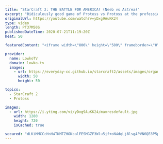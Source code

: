 ```yaml
---
title: "StarCraft 2: THE BATTLE FOR AMERICA! (Neeb vs Astrea)"
excerpt: "Ridiculously good game of Protoss vs Protoss at the professional level of StarCraft 2. Neeb is the reigning rank 1 pro gamer from the United States of America. Astrea is a relative newcomer who's aiming for that title. In this game of Protoss versus Protoss we see Stalker Disruptor wars as they mine"
originalUrl: https://youtube.com/watch?v=yDxg9AuKK24
type: video
length: PT37M50S
publishedDateTime: 2020-07-21T11:19:20Z
heat: 50

featuredContent: "<iframe width=\"800\" height=\"500\" frameborder=\"0\" src=\"https://www.youtube.com/embed/yDxg9AuKK24\" allow=\"accelerometer; autoplay; encrypted-media; gyroscope; picture-in-picture\" allowfullscreen></iframe>"

provider:
  name: LowkoTV
  domain: lowko.tv
  images:
    - url: https://everyday-cc.github.io/starcraft2/assets/images/organizations/lowko.tv-50x50.jpg
      width: 50
      height: 50

topics:
  - StarCraft 2
  - Protoss

images:
  - url: https://i.ytimg.com/vi/yDxg9AuKK24/maxresdefault.jpg
    width: 1280
    height: 720
    isCached: true

secured: "dLKiMMCCcHnH4TKMTZHGKcalFESMGZF3Wlu5jf+oN4dqLj8lsg4PVN6QE8P5pngyVJpSVxDbxduOcntkXjnO1lTV70iw5aBfbH/wRe+ygrJ87RFNZtX0p6yr0KjThoOjNKgiaE1xoIItrZsHhtbKELg4mMyCQGoObe3aRwVeSEzqxmuFmOFjtWrcCdj8he880meGj25RQPixRrnNnTyAS4gQEOzY98VQviWJS0163l+zY7rPBPufw5Uonqpm/fPHO712NOKakX9+YwyLWECoN/HXksPM3hWq4MNQbp5BjAebyrk5pJ/2CexfogPIMtXtUa0Lt/Zt9qMz3+Cko8RBM2hwE+MQobb4yUPbeGcCHu2VUcuDnboDr9RHFUkbPCWTyOEKrqdKbs82OWewzdAZpb/jv83OpQ6OTOhu/n06zWk=;xa5pz9dlZue1FYTEXSf6pg=="
---
```


